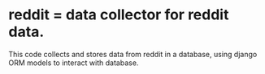 # reddit = data collector for reddit data.

This code collects and stores data from reddit in a database, using django ORM models to interact with database.
